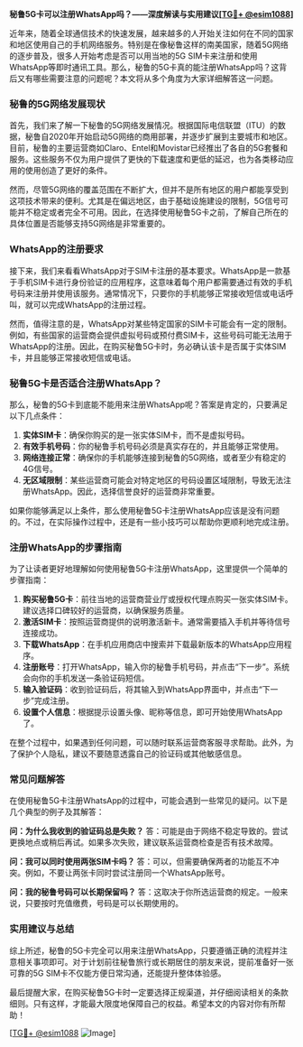 **秘鲁5G卡可以注册WhatsApp吗？——深度解读与实用建议[[TG💪+ @esim1088](https://t.me/s/esim1088)]**

近年来，随着全球通信技术的快速发展，越来越多的人开始关注如何在不同的国家和地区使用自己的手机网络服务。特别是在像秘鲁这样的南美国家，随着5G网络的逐步普及，很多人开始考虑是否可以用当地的5G SIM卡来注册和使用WhatsApp等即时通讯工具。那么，秘鲁的5G卡真的能注册WhatsApp吗？这背后又有哪些需要注意的问题呢？本文将从多个角度为大家详细解答这一问题。

### 秘鲁的5G网络发展现状

首先，我们来了解一下秘鲁的5G网络发展情况。根据国际电信联盟（ITU）的数据，秘鲁自2020年开始启动5G网络的商用部署，并逐步扩展到主要城市和地区。目前，秘鲁的主要运营商如Claro、Entel和Movistar已经推出了各自的5G套餐和服务。这些服务不仅为用户提供了更快的下载速度和更低的延迟，也为各类移动应用的使用创造了更好的条件。

然而，尽管5G网络的覆盖范围在不断扩大，但并不是所有地区的用户都能享受到这项技术带来的便利。尤其是在偏远地区，由于基础设施建设的限制，5G信号可能并不稳定或者完全不可用。因此，在选择使用秘鲁5G卡之前，了解自己所在的具体位置是否能够支持5G网络是非常重要的。

### WhatsApp的注册要求

接下来，我们来看看WhatsApp对于SIM卡注册的基本要求。WhatsApp是一款基于手机SIM卡进行身份验证的应用程序，这意味着每个用户都需要通过有效的手机号码来注册并使用该服务。通常情况下，只要你的手机能够正常接收短信或电话呼叫，就可以完成WhatsApp的注册过程。

然而，值得注意的是，WhatsApp对某些特定国家的SIM卡可能会有一定的限制。例如，有些国家的运营商会提供虚拟号码或预付费SIM卡，这些号码可能无法用于WhatsApp的注册。因此，在购买秘鲁5G卡时，务必确认该卡是否属于实体SIM卡，并且能够正常接收短信或电话。

### 秘鲁5G卡是否适合注册WhatsApp？

那么，秘鲁的5G卡到底能不能用来注册WhatsApp呢？答案是肯定的，只要满足以下几点条件：

1. **实体SIM卡**：确保你购买的是一张实体SIM卡，而不是虚拟号码。
2. **有效手机号码**：你的秘鲁手机号码必须是真实存在的，并且能够正常使用。
3. **网络连接正常**：确保你的手机能够连接到秘鲁的5G网络，或者至少有稳定的4G信号。
4. **无区域限制**：某些运营商可能会对特定地区的号码设置区域限制，导致无法注册WhatsApp。因此，选择信誉良好的运营商非常重要。

如果你能够满足以上条件，那么使用秘鲁5G卡注册WhatsApp应该是没有问题的。不过，在实际操作过程中，还是有一些小技巧可以帮助你更顺利地完成注册。

### 注册WhatsApp的步骤指南

为了让读者更好地理解如何使用秘鲁5G卡注册WhatsApp，这里提供一个简单的步骤指南：

1. **购买秘鲁5G卡**：前往当地的运营商营业厅或授权代理点购买一张实体SIM卡。建议选择口碑较好的运营商，以确保服务质量。
2. **激活SIM卡**：按照运营商提供的说明激活新卡。通常需要插入手机并等待信号连接成功。
3. **下载WhatsApp**：在手机应用商店中搜索并下载最新版本的WhatsApp应用程序。
4. **注册账号**：打开WhatsApp，输入你的秘鲁手机号码，并点击“下一步”。系统会向你的手机发送一条验证码短信。
5. **输入验证码**：收到验证码后，将其输入到WhatsApp界面中，并点击“下一步”完成注册。
6. **设置个人信息**：根据提示设置头像、昵称等信息，即可开始使用WhatsApp了。

在整个过程中，如果遇到任何问题，可以随时联系运营商客服寻求帮助。此外，为了保护个人隐私，建议不要随意透露自己的验证码或其他敏感信息。

### 常见问题解答

在使用秘鲁5G卡注册WhatsApp的过程中，可能会遇到一些常见的疑问。以下是几个典型的例子及其解答：

**问：为什么我收到的验证码总是失败？**
答：可能是由于网络不稳定导致的。尝试更换地点或稍后再试。如果多次失败，建议联系运营商检查是否有技术故障。

**问：我可以同时使用两张SIM卡吗？**
答：可以，但需要确保两者的功能互不冲突。例如，不要让两张卡同时尝试注册同一个WhatsApp账号。

**问：我的秘鲁号码可以长期保留吗？**
答：这取决于你所选运营商的规定。一般来说，只要按时充值缴费，号码是可以长期使用的。

### 实用建议与总结

综上所述，秘鲁的5G卡完全可以用来注册WhatsApp，只要遵循正确的流程并注意相关事项即可。对于计划前往秘鲁旅行或长期居住的朋友来说，提前准备好一张可靠的5G SIM卡不仅能方便日常沟通，还能提升整体体验感。

最后提醒大家，在购买秘鲁5G卡时一定要选择正规渠道，并仔细阅读相关的条款细则。只有这样，才能最大限度地保障自己的权益。希望本文的内容对你有所帮助！

[[TG💪+ @esim1088](https://t.me/s/esim1088) ![Image](https://i.postimg.cc/4NQfJmqS/Snipaste-2025-05-13-00-14-12.png)]